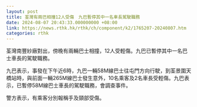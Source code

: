 ```yaml
---
layout: post
title: 荃灣有兩巴相撞12人受傷　九巴暫停其中一名車長駕駛職務
date: 2024-08-07 20:43:33.000000000 +08:00
link: https://news.rthk.hk/rthk/ch/component/k2/1765207-20240807.htm
categories: rthk
---
```


荃灣南豐紗廠對出，傍晚有兩輛巴士相撞，12人受輕傷。九巴已暫停其中一名巴士車長的駕駛職務。

九巴表示，事發在下午近6時，九巴一輛58M線巴士往屯門方向行駛，到荃景圍天橋站時，與前面一輛265M線巴士發生意外，10名乘客及2名車長受輕傷。九巴表示，已暫停58M線巴士車長的駕駛職務，會調查事件。

警方表示，有乘客分別報稱手及頸部受傷。
